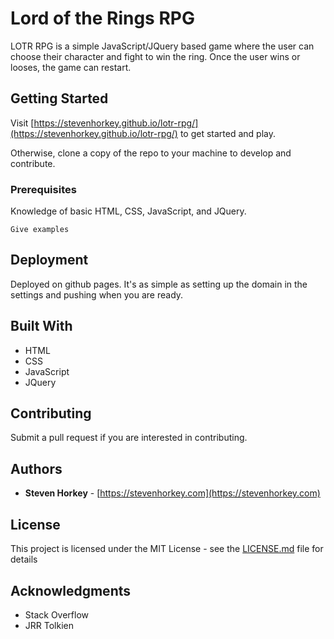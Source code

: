 # Lord of the Rings RPG

LOTR RPG is a simple JavaScript/JQuery based game where the user can choose their character and fight to win the ring. Once the user wins or looses, the game can restart.  

## Getting Started

Visit [https://stevenhorkey.github.io/lotr-rpg/](https://stevenhorkey.github.io/lotr-rpg/) to get started and play.

Otherwise, clone a copy of the repo to your machine to develop and contribute.

### Prerequisites

Knowledge of basic HTML, CSS, JavaScript, and JQuery.

```
Give examples
```

## Deployment

Deployed on github pages. It's as simple as setting up the domain in the settings and pushing when you are ready.

## Built With

* HTML
* CSS
* JavaScript
* JQuery

## Contributing

Submit a pull request if you are interested in contributing.

## Authors

* **Steven Horkey** - [https://stevenhorkey.com](https://stevenhorkey.com)

## License

This project is licensed under the MIT License - see the [LICENSE.md](LICENSE.md) file for details

## Acknowledgments

* Stack Overflow
* JRR Tolkien
